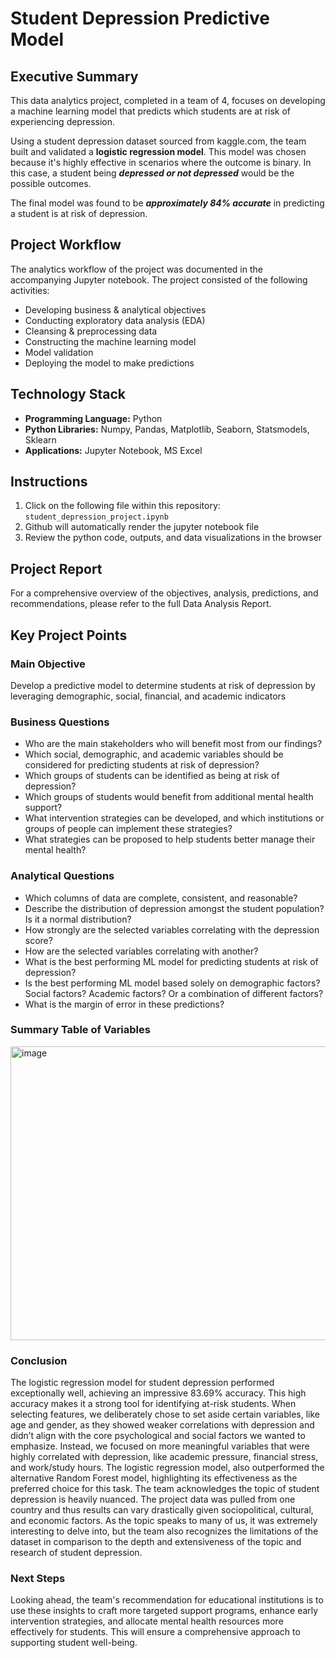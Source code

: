# Student Depression Predictive Model

## Executive Summary

This data analytics project, completed in a team of 4, focuses on developing a machine learning model that predicts which students are at risk of experiencing depression.  

Using a student depression dataset sourced from kaggle.com, the team built and validated a **logistic regression model**.  This model was chosen because it's highly effective in scenarios where the outcome is binary.  In this case, a student being ***depressed or not depressed*** would be the possible outcomes.  

The final model was found to be ***approximately 84% accurate*** in predicting a student is at risk of depression.  

## Project Workflow

The analytics workflow of the project was documented in the accompanying Jupyter notebook.  The project consisted of the following activities:

- Developing business & analytical objectives
- Conducting exploratory data analysis (EDA)
- Cleansing & preprocessing data
- Constructing the machine learning model
- Model validation
- Deploying the model to make predictions

## Technology Stack

- **Programming Language:**  Python
- **Python Libraries:**  Numpy, Pandas, Matplotlib, Seaborn, Statsmodels, Sklearn 
- **Applications:**  Jupyter Notebook, MS Excel

## Instructions

1) Click on the following file within this repository:  `student_depression_project.ipynb`
2) Github will automatically render the jupyter notebook file
3) Review the python code, outputs, and data visualizations in the browser

## Project Report

For a comprehensive overview of the objectives, analysis, predictions, and recommendations, please refer to the full Data Analysis Report.

## Key Project Points

### Main Objective

Develop a predictive model to determine students at risk of depression by leveraging demographic, social, financial, and academic indicators

### Business Questions

- Who are the main stakeholders who will benefit most from our findings? 
- Which social, demographic, and academic variables should be considered for predicting students at risk of depression?
- Which groups of students can be identified as being at risk of depression?
- Which groups of students would benefit from additional mental health support?
- What intervention strategies can be developed, and which institutions or groups of people can implement these strategies?
- What strategies can be proposed to help students better manage their mental health?

### Analytical Questions

- Which columns of data are complete, consistent, and reasonable?
- Describe the distribution of depression amongst the student population? Is it a normal distribution?
- How strongly are the selected variables correlating with the depression score?
- How are the selected variables correlating with another?
- What is the best performing ML model for predicting students at risk of depression?
- Is the best performing ML model based solely on demographic factors? Social factors? Academic factors? Or a combination of different factors?
- What is the margin of error in these predictions?

### Summary Table of Variables

<img width="581" height="470" alt="image" src="https://github.com/user-attachments/assets/0a898b8f-2fa0-4bbe-8649-20bc28cd9404" />

### Conclusion

The logistic regression model for student depression performed exceptionally well, achieving an impressive 83.69% accuracy. This high accuracy makes it a strong tool for identifying at-risk students. When selecting features, we deliberately chose to set aside certain variables, like age and gender, as they showed weaker correlations with depression and didn’t align with the core psychological and social factors we wanted to emphasize. Instead, we focused on more meaningful variables that were highly correlated with depression, like academic pressure, financial stress, and work/study hours. The logistic regression model, also outperformed the alternative Random Forest model, highlighting its effectiveness as the preferred choice for this task. The team acknowledges the topic of student depression is heavily nuanced. The project data was pulled from one country and thus results can vary drastically given sociopolitical, cultural, and economic factors. As the topic speaks to many of us, it was extremely interesting to delve into, but the team also recognizes the limitations of the dataset in comparison to the depth and extensiveness of the topic and research of student depression. 

### Next Steps

Looking ahead, the team's recommendation for educational institutions is to use these insights to craft more targeted support programs, enhance early intervention strategies, and allocate mental health resources more effectively for students. This will ensure a comprehensive approach to supporting student well-being.
